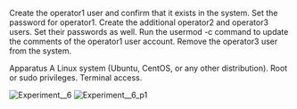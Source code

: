 Create the operator1 user and confirm that it exists in the system. Set the password for operator1. Create the additional operator2 and operator3 users. Set their passwords as well. Run the usermod -c command to update the comments of the operator1 user account. Remove the operator3 user from the system.

Apparatus A Linux system (Ubuntu, CentOS, or any other distribution). Root or sudo privileges. Terminal access.

![Experiment__6](https://github.com/user-attachments/assets/74640066-fd8e-4ded-abbf-d8dc46ae083f)
![Experiment__6_p1](https://github.com/user-attachments/assets/a4093699-cda2-487b-8e20-d9e6f4d37ec9)
